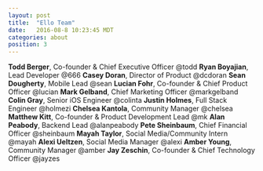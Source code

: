 ```yaml
---
layout: post
title:  "Ello Team"
date:   2016-08-8 10:23:45 MDT
categories: about
position: 3
---
```


**Todd Berger**, Co-founder & Chief Executive Officer @todd
**Ryan Boyajian**, Lead Developer @666
**Casey Doran**, Director of Product @dcdoran
**Sean Dougherty**, Mobile Lead @sean
**Lucian Fohr**, Co-founder & Chief Product Officer @lucian
**Mark Gelband**, Chief Marketing Officer @markgelband
**Colin Gray**, Senior iOS Engineer @colinta
**Justin Holmes**, Full Stack Engineer @holmezi
**Chelsea Kantola**, Community Manager @chelsea
**Matthew Kitt**, Co-founder & Product Development Lead @mk
**Alan Peabody**, Backend Lead @alanpeabody
**Pete Sheinbaum**, Chief Financial Officer @sheinbaum
**Mayah Taylor**, Social Media/Community Intern @mayah
**Alexi Ueltzen**, Social Media Manager @alexi
**Amber Young**, Community Manager @amber
**Jay Zeschin**, Co-founder & Chief Technology Officer @jayzes
